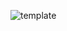![template](https://raw.githubusercontent.com/ShriIraCatalog/resources-two/refs/heads/master/2025/04/20/20250420172847.png)
